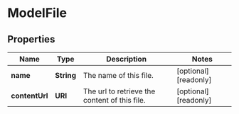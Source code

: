 

# ModelFile


## Properties

| Name | Type | Description | Notes |
|------------ | ------------- | ------------- | -------------|
|**name** | **String** | The name of this file. |  [optional] [readonly] |
|**contentUrl** | **URI** | The url to retrieve the content of this file. |  [optional] [readonly] |



